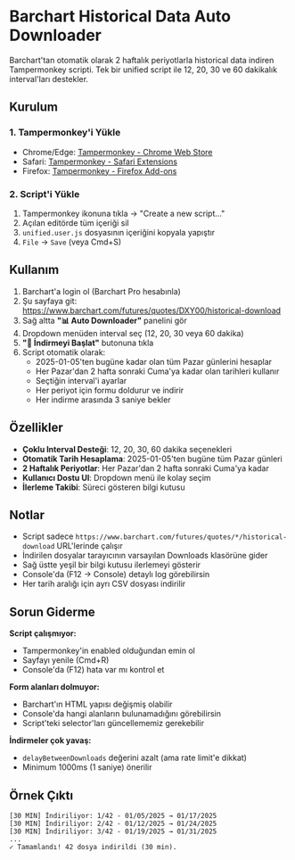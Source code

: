 # Barchart Historical Data Auto Downloader

Barchart'tan otomatik olarak 2 haftalık periyotlarla historical data indiren Tampermonkey scripti. Tek bir unified script ile 12, 20, 30 ve 60 dakikalık interval'ları destekler.

## Kurulum

### 1. Tampermonkey'i Yükle
- Chrome/Edge: [Tampermonkey - Chrome Web Store](https://chrome.google.com/webstore/detail/tampermonkey/dhdgffkkebhmkfjojejmpbldmpobfkfo)
- Safari: [Tampermonkey - Safari Extensions](https://apps.apple.com/us/app/tampermonkey/id1482490089)
- Firefox: [Tampermonkey - Firefox Add-ons](https://addons.mozilla.org/en-US/firefox/addon/tampermonkey/)

### 2. Script'i Yükle
1. Tampermonkey ikonuna tıkla → "Create a new script..."
2. Açılan editörde tüm içeriği sil
3. `unified.user.js` dosyasının içeriğini kopyala yapıştır
4. `File` → `Save` (veya Cmd+S)

## Kullanım

1. Barchart'a login ol (Barchart Pro hesabınla)
2. Şu sayfaya git: https://www.barchart.com/futures/quotes/DXY00/historical-download
3. Sağ altta **"📊 Auto Downloader"** panelini gör
4. Dropdown menüden interval seç (12, 20, 30 veya 60 dakika)
5. **"🚀 İndirmeyi Başlat"** butonuna tıkla
6. Script otomatik olarak:
   - 2025-01-05'ten bugüne kadar olan tüm Pazar günlerini hesaplar
   - Her Pazar'dan 2 hafta sonraki Cuma'ya kadar olan tarihleri kullanır
   - Seçtiğin interval'i ayarlar
   - Her periyot için formu doldurur ve indirir
   - Her indirme arasında 3 saniye bekler

## Özellikler

- **Çoklu Interval Desteği**: 12, 20, 30, 60 dakika seçenekleri
- **Otomatik Tarih Hesaplama**: 2025-01-05'ten bugüne tüm Pazar günleri
- **2 Haftalık Periyotlar**: Her Pazar'dan 2 hafta sonraki Cuma'ya kadar
- **Kullanıcı Dostu UI**: Dropdown menü ile kolay seçim
- **İlerleme Takibi**: Süreci gösteren bilgi kutusu

## Notlar

- Script sadece `https://www.barchart.com/futures/quotes/*/historical-download` URL'lerinde çalışır
- İndirilen dosyalar tarayıcının varsayılan Downloads klasörüne gider
- Sağ üstte yeşil bir bilgi kutusu ilerlemeyi gösterir
- Console'da (F12 → Console) detaylı log görebilirsin
- Her tarih aralığı için ayrı CSV dosyası indirilir

## Sorun Giderme

**Script çalışmıyor:**
- Tampermonkey'in enabled olduğundan emin ol
- Sayfayı yenile (Cmd+R)
- Console'da (F12) hata var mı kontrol et

**Form alanları dolmuyor:**
- Barchart'ın HTML yapısı değişmiş olabilir
- Console'da hangi alanların bulunamadığını görebilirsin
- Script'teki selector'ları güncellememiz gerekebilir

**İndirmeler çok yavaş:**
- `delayBetweenDownloads` değerini azalt (ama rate limit'e dikkat)
- Minimum 1000ms (1 saniye) önerilir

## Örnek Çıktı

```
[30 MIN] İndiriliyor: 1/42 - 01/05/2025 → 01/17/2025
[30 MIN] İndiriliyor: 2/42 - 01/12/2025 → 01/24/2025
[30 MIN] İndiriliyor: 3/42 - 01/19/2025 → 01/31/2025
...
✓ Tamamlandı! 42 dosya indirildi (30 min).
```
